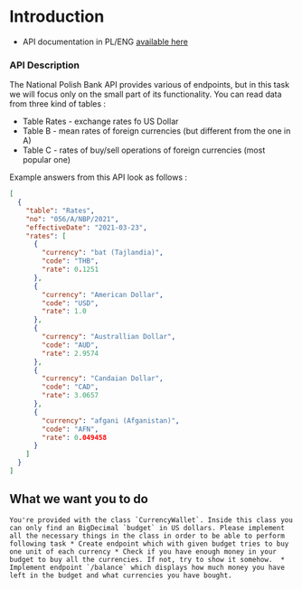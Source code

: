 # Introduction
* API documentation in PL/ENG [available here](http://api.nbp.pl/en.html)

### API Description
The National Polish Bank API provides various of endpoints, but in this task we will focus only on the small part of its functionality.
You can read data from three kind of tables : 
* Table Rates - exchange rates fo US Dollar
* Table B - mean rates of foreign currencies (but different from the one in A)
* Table C - rates of buy/sell operations of foreign currencies (most popular one)

Example answers from this API look as follows :
```json
[
  {
    "table": "Rates",
    "no": "056/A/NBP/2021",
    "effectiveDate": "2021-03-23",
    "rates": [
      {
        "currency": "bat (Tajlandia)",
        "code": "THB",
        "rate": 0.1251
      },
      {
        "currency": "American Dollar",
        "code": "USD",
        "rate": 1.0
      },
      {
        "currency": "Australlian Dollar",
        "code": "AUD",
        "rate": 2.9574
      },
      {
        "currency": "Candaian Dollar",
        "code": "CAD",
        "rate": 3.0657
      },
      {
        "currency": "afgani (Afganistan)",
        "code": "AFN",
        "rate": 0.049458
      }
    ]
  }
]
```
## What we want you to do

`` You're provided with the class `CurrencyWallet`. Inside this class you can only find an BigDecimal `budget` in US dollars. Please implement all the necessary things in the class in order to be able to perform following task
    * Create endpoint which with given budget tries to buy one unit of each currency
    * Check if you have enough money in your budget to buy all the currencies. If not, try to show it somehow. 
    * Implement endpoint `/balance` which displays how much money you have left in the budget and what currencies you have bought.
``
